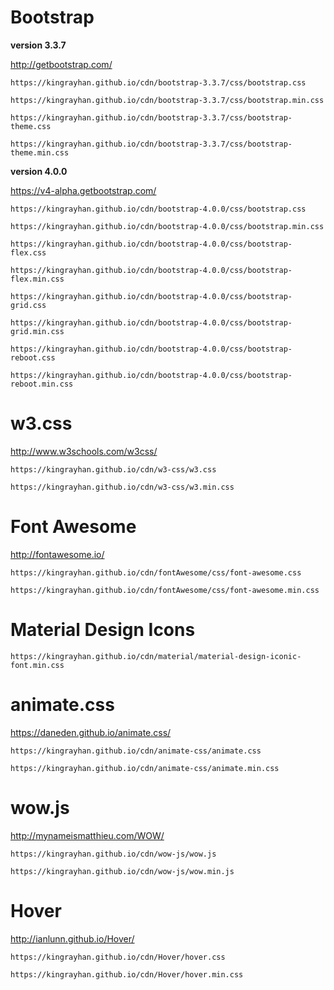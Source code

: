 # Bootstrap

**version 3.3.7**

http://getbootstrap.com/

```
https://kingrayhan.github.io/cdn/bootstrap-3.3.7/css/bootstrap.css
```
```
https://kingrayhan.github.io/cdn/bootstrap-3.3.7/css/bootstrap.min.css
```
```
https://kingrayhan.github.io/cdn/bootstrap-3.3.7/css/bootstrap-theme.css
```
```
https://kingrayhan.github.io/cdn/bootstrap-3.3.7/css/bootstrap-theme.min.css
```

**version 4.0.0**

https://v4-alpha.getbootstrap.com/

```
https://kingrayhan.github.io/cdn/bootstrap-4.0.0/css/bootstrap.css
```
```
https://kingrayhan.github.io/cdn/bootstrap-4.0.0/css/bootstrap.min.css
```
```
https://kingrayhan.github.io/cdn/bootstrap-4.0.0/css/bootstrap-flex.css
```
```
https://kingrayhan.github.io/cdn/bootstrap-4.0.0/css/bootstrap-flex.min.css
```
```
https://kingrayhan.github.io/cdn/bootstrap-4.0.0/css/bootstrap-grid.css
```
```
https://kingrayhan.github.io/cdn/bootstrap-4.0.0/css/bootstrap-grid.min.css
```
```
https://kingrayhan.github.io/cdn/bootstrap-4.0.0/css/bootstrap-reboot.css
```
```
https://kingrayhan.github.io/cdn/bootstrap-4.0.0/css/bootstrap-reboot.min.css
```


# w3.css

http://www.w3schools.com/w3css/

```
https://kingrayhan.github.io/cdn/w3-css/w3.css
```
```
https://kingrayhan.github.io/cdn/w3-css/w3.min.css
```

# Font Awesome

http://fontawesome.io/

```
https://kingrayhan.github.io/cdn/fontAwesome/css/font-awesome.css
```
```
https://kingrayhan.github.io/cdn/fontAwesome/css/font-awesome.min.css
```

# Material Design Icons

```
https://kingrayhan.github.io/cdn/material/material-design-iconic-font.min.css
```

# animate.css

https://daneden.github.io/animate.css/

```
https://kingrayhan.github.io/cdn/animate-css/animate.css
```
```
https://kingrayhan.github.io/cdn/animate-css/animate.min.css
```

# wow.js

http://mynameismatthieu.com/WOW/

```
https://kingrayhan.github.io/cdn/wow-js/wow.js
```
```
https://kingrayhan.github.io/cdn/wow-js/wow.min.js
```

# Hover

http://ianlunn.github.io/Hover/

```
https://kingrayhan.github.io/cdn/Hover/hover.css
```

```
https://kingrayhan.github.io/cdn/Hover/hover.min.css
```
